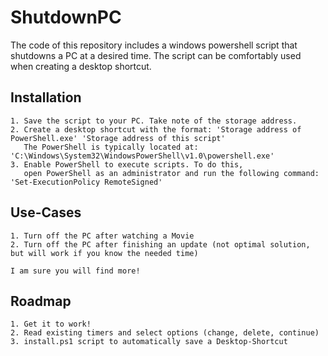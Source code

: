 # ShutdownPC
The code of this repository includes a windows powershell script that shutdowns a PC at a desired time. The script can be comfortably used when creating a desktop shortcut.

## Installation
    1. Save the script to your PC. Take note of the storage address.
    2. Create a desktop shortcut with the format: 'Storage address of PowerShell.exe' 'Storage address of this script'
       The PowerShell is typically located at: 'C:\Windows\System32\WindowsPowerShell\v1.0\powershell.exe'
    3. Enable PowerShell to execute scripts. To do this,
       open PowerShell as an administrator and run the following command: 'Set-ExecutionPolicy RemoteSigned'

## Use-Cases
    1. Turn off the PC after watching a Movie
    2. Turn off the PC after finishing an update (not optimal solution, but will work if you know the needed time)
    
    I am sure you will find more!

## Roadmap
    1. Get it to work!
    2. Read existing timers and select options (change, delete, continue)
    3. install.ps1 script to automatically save a Desktop-Shortcut
